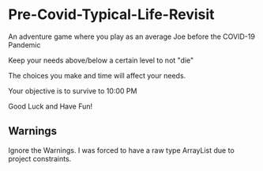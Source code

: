 # Pre-Covid-Typical-Life-Revisit

An adventure game where you play as an average Joe before the COVID-19 Pandemic

Keep your needs above/below a certain level to not "die"

The choices you make and time will affect your needs.

Your objective is to survive to 10:00 PM

Good Luck and Have Fun!

## Warnings
Ignore the Warnings. I was forced to have a raw type ArrayList due to project constraints.
